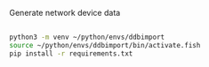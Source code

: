 Generate network device data

## 
```bash
python3 -m venv ~/python/envs/ddbimport
source ~/python/envs/ddbimport/bin/activate.fish
pip install -r requirements.txt
```